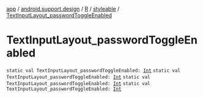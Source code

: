 [app](../../../index.md) / [android.support.design](../../index.md) / [R](../index.md) / [styleable](index.md) / [TextInputLayout_passwordToggleEnabled](.)

# TextInputLayout_passwordToggleEnabled

`static val TextInputLayout_passwordToggleEnabled: `[`Int`](https://kotlinlang.org/api/latest/jvm/stdlib/kotlin/-int/index.html)
`static val TextInputLayout_passwordToggleEnabled: `[`Int`](https://kotlinlang.org/api/latest/jvm/stdlib/kotlin/-int/index.html)
`static val TextInputLayout_passwordToggleEnabled: `[`Int`](https://kotlinlang.org/api/latest/jvm/stdlib/kotlin/-int/index.html)
`static val TextInputLayout_passwordToggleEnabled: `[`Int`](https://kotlinlang.org/api/latest/jvm/stdlib/kotlin/-int/index.html)